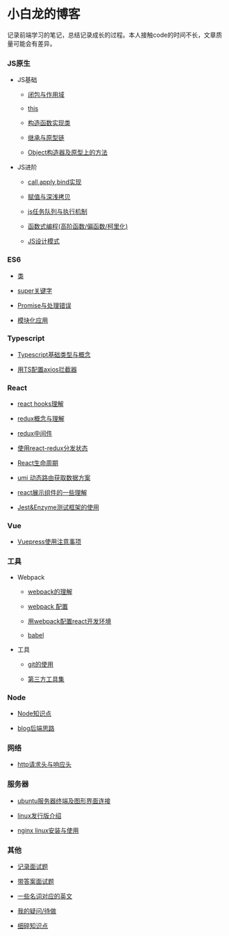 # 小白龙的博客

记录前端学习的笔记，总结记录成长的过程。本人接触code的时间不长，文章质量可能会有差异。

### JS原生

- JS基础

  - [闭包与作用域](/js/scope-closures.md)

  - [this](/js/this.md)

  - [构造函数实现类](/js/object.md)

  - [继承与原型链](/js/inherit.md)

  - [Object构造器及原型上的方法](/js/object-methods.md)

- JS进阶

  - [call,apply,bind实现](/js/call.md)

  - [赋值与深浅拷贝](/js/copy.md)

  - [js任务队列与执行机制](/js/eventloop.md)

  - [函数式编程(高阶函数/偏函数/柯里化)](/js/func-program.md)

  - [JS设计模式](/js/design-mode.md)

### ES6

- [类](/es6/class.md)

- [super关键字](/es6/super.md)

- [Promise与处理错误](/es6/promise.md)

- [模块化应用](/es6/module.md)

### Typescript

- [Typescript基础类型与概念](/typescript/ts-basic.md)

- [用TS配置axios拦截器](/typescript/ts-axios.md)

### React

- [react hooks理解](/react/react-hooks.md)

- [redux概念与理解](/react/redux.md)

- [redux中间件](/react/redux-middleware.md)

- [使用react-redux分发状态](/react/react-redux.md)

- [React生命周期](/react/lifecycle.md)

- [umi 动态路由获取数据方案](/react/dynamic-data.md)

- [react展示组件的一些理解](/react/c-interface.md)

- [Jest&Enzyme测试框架的使用](/react/react-test.md)

### Vue

- [Vuepress使用注意事项](/vue/vuepress.md)

### 工具

- Webpack

  - [webpack的理解](/tools/webpack/webpack.md)

  - [webpack 配置](/tools/webpack/webpack-config.md)

  - [用webpack配置react开发环境](/tools/webpack/webpack-react.md)

  - [babel](/tools/webpack/babel.md)

- 工具

  - [git的使用](/tools/git.md)

  - [第三方工具集](/tools/tool.md)

### Node

- [Node知识点](/node/little-points.md)

- [blog后端思路](/node/blog.md)

### 网络

- [http请求头与响应头](/network/http-message.md)


### 服务器

- [ubuntu服务器终端及图形界面连接](/server/ubuntu.md)

- [linux发行版介绍](/server/linux.md)

- [nginx linux安装与使用](/server/nginx.md)

### 其他

- [记录面试题](/others/job-interview.md)

- [带答案面试题](/others/job-answers.md)

- [一些名词对应的英文](/others/words.md)

- [我的疑问/待做](/others/questions.md)

- [细碎知识点](/others/little-points.md)
